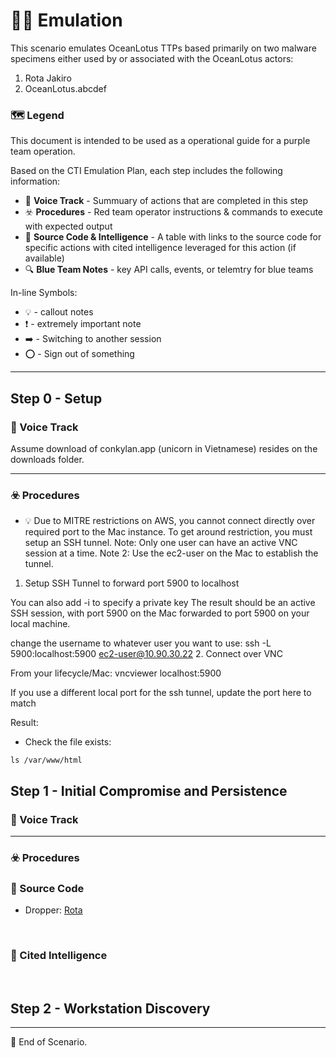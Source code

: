 # 🌊💮 Emulation 
This scenario emulates OceanLotus TTPs based primarily on two malware specimens either 
used by or associated with the OceanLotus actors:

1. Rota Jakiro
1. OceanLotus.abcdef


### 🗺️ Legend
This document is intended to be used as a operational guide for a purple team operation. 

Based on the CTI Emulation Plan, each step includes the following information:
- :microphone: **Voice Track** - Summuary of actions that are completed in this step
- :biohazard: **Procedures** - Red team operator instructions & commands to execute with expected output
- 🔮 **Source Code & Intelligence** - A table with links to the source code for specific actions with cited intelligence leveraged for this action (if available)
- 🔍 **Blue Team Notes** - key API calls, events, or telemtry for blue teams

In-line Symbols:
* :bulb: - callout notes
* :heavy_exclamation_mark: - extremely important note
* :arrow_right: - Switching to another session
* :o: - Sign out of something


---
## Step 0 - Setup

### :microphone: Voice Track

Assume download of conkylan.app (unicorn in Vietnamese) resides on the downloads folder. 


---

### :biohazard: Procedures

* :bulb: Due to MITRE restrictions on AWS, you cannot connect directly over required port to the Mac instance. 
To get around restriction, you must setup an SSH tunnel. 
Note: Only one user can have an active VNC session at a time.
Note 2: Use the ec2-user on the Mac to establish the tunnel.
1. Setup SSH Tunnel to forward port 5900 to localhost

You can also add -i to specify a private key
The result should be an active SSH session, with port 5900 on the Mac forwarded to port 5900 on your local machine.

change the username to whatever user you want to use: 
ssh -L 5900:localhost:5900 ec2-user@10.90.30.22
2. Connect over VNC

From your lifecycle/Mac:
vncviewer localhost:5900

If you use a different local port for the ssh tunnel, update the port here to match




Result:


* Check the file exists:
```
ls /var/www/html
```


## Step 1 - Initial Compromise and Persistence

### :microphone: Voice Track


---

### :biohazard: Procedures


### :moyai: Source Code
*   Dropper: [Rota](../Resources/Rota)



<br>

### :microscope: Cited Intelligence


<br>


## Step 2 - Workstation Discovery

---
:red_circle: End of Scenario. 
